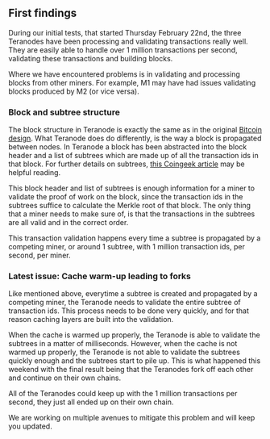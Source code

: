 ## First findings

During our initial tests, that started Thursday February 22nd, the three Teranodes have been processing and validating transactions really well. They are easily able to handle over 1 million transactions per second, validating these transactions and building blocks.

Where we have encountered problems is in validating and processing blocks from other miners. For example, M1 may have had issues validating blocks produced by M2 (or vice versa).

### Block and subtree structure

The block structure in Teranode is exactly the same as in the original [Bitcoin design](https://wiki.bitcoinsv.io/index.php/Block). What Teranode does do differently, is the way a block is propagated between nodes. In Teranode a block has been abstracted into the block header and a list of subtrees which are made up of all the transaction ids in that block. For further details on subtrees, [this Coingeek article](https://coingeek.com/new-teranode-features-to-push-bsv-blockchain-capabilities-beyond-the-limits/) may be helpful reading.

This block header and list of subtrees is enough information for a miner to validate the proof of work on the block, since the transaction ids in the subtrees suffice to calculate the Merkle root of that block. The only thing that a miner needs to make sure of, is that the transactions in the subtrees are all valid and in the correct order.

This transaction validation happens every time a subtree is propagated by a competing miner, or around 1 subtree, with 1 million transaction ids, per second, per miner. 

### Latest issue: Cache warm-up leading to forks

Like mentioned above, everytime a subtree is created and propagated by a competing miner, the Teranode needs to validate the entire subtree of transaction ids. This process needs to be done very quickly, and for that reason caching layers are built into the validation.

When the cache is warmed up properly, the Teranode is able to validate the subtrees in a matter of milliseconds. However, when the cache is not warmed up properly, the Teranode is not able to validate the subtrees quickly enough and the subtrees start to pile up. This is what happened this weekend with the final result being that the Teranodes fork off each other and continue on their own chains.

All of the Teranodes could keep up with the 1 million transactions per second, they just all ended up on their own chain.

We are working on multiple avenues to mitigate this problem and will keep you updated.
